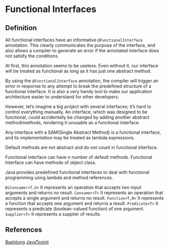 # Functional Interfaces

## Definition

All functional interfaces have an informative ```@FunctionalInterface``` annotation. This clearly communicates the
purpose of the interface, and also allows a compiler to generate an error if the annotated interface does not satisfy
the conditions.

At first, this annotation seems to be useless. Even without it, our interface will be treated as functional as long as
it has just one abstract method.

By using the ```@FunctionalInterface``` annotation, the compiler will trigger an error in response to any attempt to
break the predefined structure of a functional interface. It is also a very handy tool to make our application
architecture easier to understand for other developers.

However, let’s imagine a big project with several interfaces; it’s hard to control everything manually. An interface,
which was designed to be functional, could accidentally be changed by adding another abstract method/methods, rendering
it unusable as a functional interface.

Any interface with a SAM(Single Abstract Method) is a functional interface, and its implementation may be treated as
lambda expressions.

Default methods are not abstract and do not count in functional interface.

Functional interface can have n number of default methods.
Functional Interface can have methods of object class.

Java provides predefined functional interfaces to deal with functional programming using lambda and method references.

```BiConsumer<T,U>```    It represents an operation that accepts two input arguments and returns no result.
```Consumer<T>``` It represents an operation that accepts a single argument and returns no result.
```Function<T,R>``` It represents a function that accepts one argument and returns a result.
```Predicate<T>```    It represents a predicate (boolean-valued function) of one argument.
```Supplier<T>```    It represents a supplier of results.

## References

[Baeldung](https://www.baeldung.com/java-8-functional-interfaces )
[JavaTpoint](https://www.javatpoint.com/java-8-functional-interfaces)